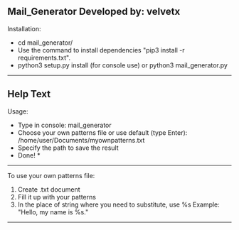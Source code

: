 Mail_Generator
Developed by: velvetx
---------
Installation:

* cd mail_generator/
* Use the command to install dependencies "pip3 install -r requirements.txt".
* python3 setup.py install (for console use) or python3 mail_generator.py
---------

Help Text
---------
Usage:
* Type in console: mail_generator
* Choose your own patterns file or use default (type Enter):
/home/user/Documents/myownpatterns.txt
* Specify the path to save the result
* Done! *

---------

To use your own patterns file:
1. Create .txt document
2. Fill it up with your patterns
3. In the place of string where you need to substitute, use %s
Example: "Hello, my name is %s."
---------
